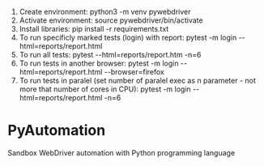 1. Create environment: python3 -m venv pywebdriver
2. Activate environment: source pywebdriver/bin/activate
3. Install libraries: pip install -r requirements.txt
4. To run specificly marked tests (login) with report: pytest -m login --html=reports/report.html
5. To run all tests: pytest --html=reports/report.htm -n=6
6. To run tests in another browser: pytest -m login --html=reports/report.html --browser=firefox
7. To run tests in paralel (set number of paralel exec as n parameter - not more that number of cores in CPU): pytest -m login --html=reports/report.html -n=6

# PyAutomation

Sandbox WebDriver automation with Python programming language
